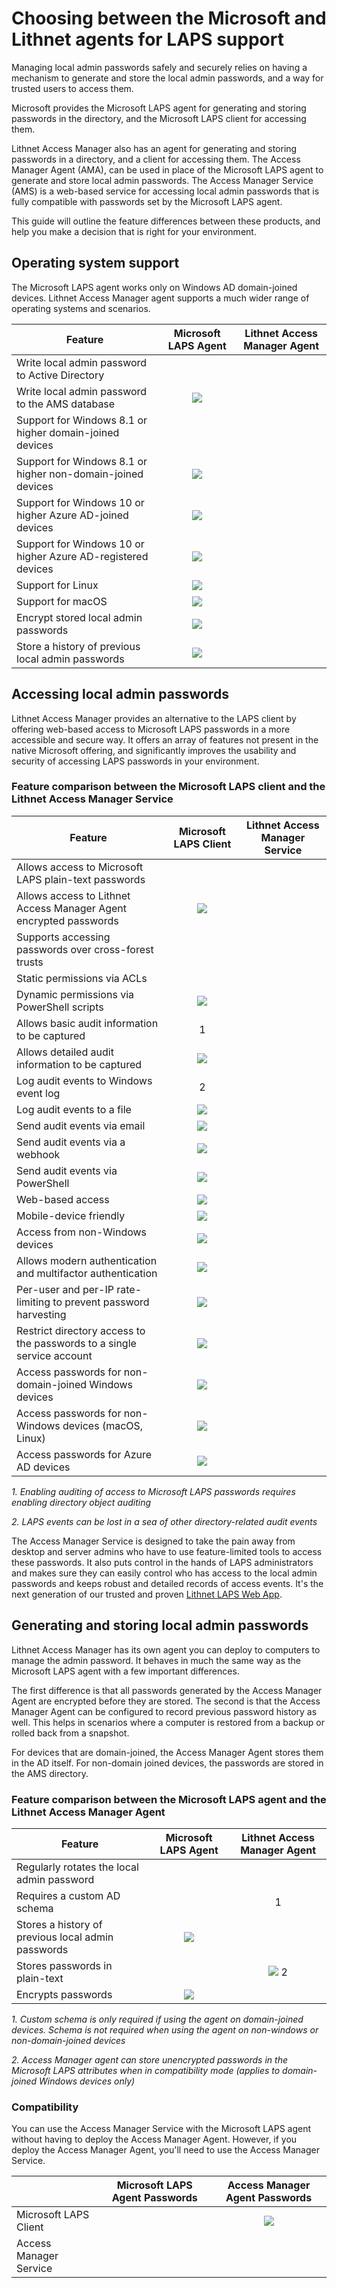 # Choosing between the Microsoft and Lithnet agents for LAPS support

Managing local admin passwords safely and securely relies on having a mechanism to generate and store the local admin passwords, and a way for trusted users to access them.

Microsoft provides the Microsoft LAPS agent for generating and storing passwords in the directory, and the Microsoft LAPS client for accessing them.

Lithnet Access Manager also has an agent for generating and storing passwords in a directory, and a client for accessing them. The Access Manager Agent (AMA), can be used in place of the Microsoft LAPS agent to generate and store local admin passwords. The Access Manager Service (AMS) is a web-based service for accessing local admin passwords that is fully compatible with passwords set by the Microsoft LAPS agent.

This guide will outline the feature differences between these products, and help you make a decision that is right for your environment.

## Operating system support

The Microsoft LAPS agent works only on Windows AD domain-joined devices. Lithnet Access Manager agent supports a much wider range of operating systems and scenarios.

| Feature                                                      |                       Microsoft LAPS Agent                       |                   Lithnet Access Manager Agent                   |
| ------------------------------------------------------------ | :--------------------------------------------------------------: | :--------------------------------------------------------------: |
| Write local admin password to Active Directory               | <img src="../../docs/images/check2.png" alt="" data-size="line"> | <img src="../../docs/images/check2.png" alt="" data-size="line"> |
| Write local admin password to the AMS database               |                  ![](../../docs/images/dash.png)                 | <img src="../../docs/images/check2.png" alt="" data-size="line"> |
| Support for Windows 8.1 or higher domain-joined devices      | <img src="../../docs/images/check2.png" alt="" data-size="line"> | <img src="../../docs/images/check2.png" alt="" data-size="line"> |
| Support for Windows 8.1 or higher non-domain-joined devices  |                  ![](../../docs/images/dash.png)                 | <img src="../../docs/images/check2.png" alt="" data-size="line"> |
| Support for Windows 10 or higher Azure AD-joined devices     |                  ![](../../docs/images/dash.png)                 | <img src="../../docs/images/check2.png" alt="" data-size="line"> |
| Support for Windows 10 or higher Azure AD-registered devices |                  ![](../../docs/images/dash.png)                 | <img src="../../docs/images/check2.png" alt="" data-size="line"> |
| Support for Linux                                            |                  ![](../../docs/images/dash.png)                 | <img src="../../docs/images/check2.png" alt="" data-size="line"> |
| Support for macOS                                            |                  ![](../../docs/images/dash.png)                 | <img src="../../docs/images/check2.png" alt="" data-size="line"> |
| Encrypt stored local admin passwords                         |                  ![](../../docs/images/dash.png)                 | <img src="../../docs/images/check2.png" alt="" data-size="line"> |
| Store a history of previous local admin passwords            |                  ![](../../docs/images/dash.png)                 | <img src="../../docs/images/check2.png" alt="" data-size="line"> |

## Accessing local admin passwords

Lithnet Access Manager provides an alternative to the LAPS client by offering web-based access to Microsoft LAPS passwords in a more accessible and secure way. It offers an array of features not present in the native Microsoft offering, and significantly improves the usability and security of accessing LAPS passwords in your environment.

### Feature comparison between the Microsoft LAPS client and the Lithnet Access Manager Service

| Feature                                                                |                       Microsoft LAPS Client                       |                  Lithnet Access Manager Service                  |
| ---------------------------------------------------------------------- | :---------------------------------------------------------------: | :--------------------------------------------------------------: |
| Allows access to Microsoft LAPS plain-text passwords                   |  <img src="../../docs/images/check2.png" alt="" data-size="line"> | <img src="../../docs/images/check2.png" alt="" data-size="line"> |
| Allows access to Lithnet Access Manager Agent encrypted passwords      |                  ![](../../docs/images/dash.png)                  | <img src="../../docs/images/check2.png" alt="" data-size="line"> |
| Supports accessing passwords over cross-forest trusts                  |  <img src="../../docs/images/check2.png" alt="" data-size="line"> | <img src="../../docs/images/check2.png" alt="" data-size="line"> |
| Static permissions via ACLs                                            |  <img src="../../docs/images/check2.png" alt="" data-size="line"> | <img src="../../docs/images/check2.png" alt="" data-size="line"> |
| Dynamic permissions via PowerShell scripts                             |                  ![](../../docs/images/dash.png)                  | <img src="../../docs/images/check2.png" alt="" data-size="line"> |
| Allows basic audit information to be captured                          | <img src="../../docs/images/check2.png" alt="" data-size="line">1 | <img src="../../docs/images/check2.png" alt="" data-size="line"> |
| Allows detailed audit information to be captured                       |                  ![](../../docs/images/dash.png)                  | <img src="../../docs/images/check2.png" alt="" data-size="line"> |
| Log audit events to Windows event log                                  | <img src="../../docs/images/check2.png" alt="" data-size="line">2 | <img src="../../docs/images/check2.png" alt="" data-size="line"> |
| Log audit events to a file                                             |                  ![](../../docs/images/dash.png)                  | <img src="../../docs/images/check2.png" alt="" data-size="line"> |
| Send audit events via email                                            |                  ![](../../docs/images/dash.png)                  | <img src="../../docs/images/check2.png" alt="" data-size="line"> |
| Send audit events via a webhook                                        |                  ![](../../docs/images/dash.png)                  | <img src="../../docs/images/check2.png" alt="" data-size="line"> |
| Send audit events via PowerShell                                       |                  ![](../../docs/images/dash.png)                  | <img src="../../docs/images/check2.png" alt="" data-size="line"> |
| Web-based access                                                       |                  ![](../../docs/images/dash.png)                  | <img src="../../docs/images/check2.png" alt="" data-size="line"> |
| Mobile-device friendly                                                 |                  ![](../../docs/images/dash.png)                  | <img src="../../docs/images/check2.png" alt="" data-size="line"> |
| Access from non-Windows devices                                        |                  ![](../../docs/images/dash.png)                  | <img src="../../docs/images/check2.png" alt="" data-size="line"> |
| Allows modern authentication and multifactor authentication            |                  ![](../../docs/images/dash.png)                  | <img src="../../docs/images/check2.png" alt="" data-size="line"> |
| Per-user and per-IP rate-limiting to prevent password harvesting       |                  ![](../../docs/images/dash.png)                  | <img src="../../docs/images/check2.png" alt="" data-size="line"> |
| Restrict directory access to the passwords to a single service account |                  ![](../../docs/images/dash.png)                  | <img src="../../docs/images/check2.png" alt="" data-size="line"> |
| Access passwords for non-domain-joined Windows devices                 |                  ![](../../docs/images/dash.png)                  | <img src="../../docs/images/check2.png" alt="" data-size="line"> |
| Access passwords for non-Windows devices (macOS, Linux)                |                  ![](../../docs/images/dash.png)                  | <img src="../../docs/images/check2.png" alt="" data-size="line"> |
| Access passwords for Azure AD devices                                  |                  ![](../../docs/images/dash.png)                  | <img src="../../docs/images/check2.png" alt="" data-size="line"> |

_1. Enabling auditing of access to Microsoft LAPS passwords requires enabling directory object auditing_

_2. LAPS events can be lost in a sea of other directory-related audit events_

The Access Manager Service is designed to take the pain away from desktop and server admins who have to use feature-limited tools to access these passwords. It also puts control in the hands of LAPS administrators and makes sure they can easily control who has access to the local admin passwords and keeps robust and detailed records of access events. It's the next generation of our trusted and proven [Lithnet LAPS Web App](https://github.com/lithnet/laps-web).

## Generating and storing local admin passwords

Lithnet Access Manager has its own agent you can deploy to computers to manage the admin password. It behaves in much the same way as the Microsoft LAPS agent with a few important differences.

The first difference is that all passwords generated by the Access Manager Agent are encrypted before they are stored. The second is that the Access Manager Agent can be configured to record previous password history as well. This helps in scenarios where a computer is restored from a backup or rolled back from a snapshot.

For devices that are domain-joined, the Access Manager Agent stores them in the AD itself. For non-domain joined devices, the passwords are stored in the AMS directory.

### Feature comparison between the Microsoft LAPS agent and the Lithnet Access Manager Agent

| Feature                                            |                       Microsoft LAPS Agent                       |                    Lithnet Access Manager Agent                   |
| -------------------------------------------------- | :--------------------------------------------------------------: | :---------------------------------------------------------------: |
| Regularly rotates the local admin password         | <img src="../../docs/images/check2.png" alt="" data-size="line"> |  <img src="../../docs/images/check2.png" alt="" data-size="line"> |
| Requires a custom AD schema                        | <img src="../../docs/images/check2.png" alt="" data-size="line"> | <img src="../../docs/images/check2.png" alt="" data-size="line">1 |
| Stores a history of previous local admin passwords |                  ![](../../docs/images/dash.png)                 |  <img src="../../docs/images/check2.png" alt="" data-size="line"> |
| Stores passwords in plain-text                     | <img src="../../docs/images/check2.png" alt="" data-size="line"> |                 ![](../../docs/images/dash.png) 2                 |
| Encrypts passwords                                 |                  ![](../../docs/images/dash.png)                 |  <img src="../../docs/images/check2.png" alt="" data-size="line"> |

_1. Custom schema is only required if using the agent on domain-joined devices. Schema is not required when using the agent on non-windows or non-domain-joined devices_

_2. Access Manager agent can store unencrypted passwords in the Microsoft LAPS attributes when in compatibility mode (applies to domain-joined Windows devices only)_

### Compatibility

You can use the Access Manager Service with the Microsoft LAPS agent without having to deploy the Access Manager Agent. However, if you deploy the Access Manager Agent, you'll need to use the Access Manager Service.

|                        |                  Microsoft LAPS Agent Passwords                  |                  Access Manager Agent Passwords                  |
| ---------------------- | :--------------------------------------------------------------: | :--------------------------------------------------------------: |
| Microsoft LAPS Client  | <img src="../../docs/images/check2.png" alt="" data-size="line"> |                  ![](../../docs/images/dash.png)                 |
| Access Manager Service | <img src="../../docs/images/check2.png" alt="" data-size="line"> | <img src="../../docs/images/check2.png" alt="" data-size="line"> |
